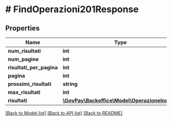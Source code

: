 # # FindOperazioni201Response

## Properties

Name | Type | Description | Notes
------------ | ------------- | ------------- | -------------
**num_risultati** | **int** |  | [optional]
**num_pagine** | **int** |  | [optional]
**risultati_per_pagina** | **int** |  | [optional]
**pagina** | **int** |  | [optional]
**prossimi_risultati** | **string** |  | [optional]
**max_risultati** | **int** |  | [optional]
**risultati** | [**\GovPay\Backoffice\Model\OperazioneIndex[]**](OperazioneIndex.md) |  |

[[Back to Model list]](../../README.md#models) [[Back to API list]](../../README.md#endpoints) [[Back to README]](../../README.md)
